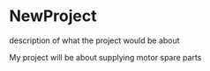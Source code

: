 NewProject
==========

description of what the project would be about

My project will be about supplying motor spare parts
